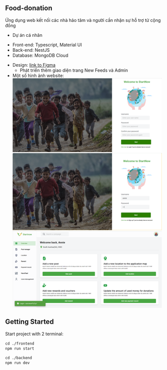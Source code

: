 ## Food-donation
Ứng dụng web kết nối các nhà hảo tâm và người cần nhận sự hỗ trợ từ cộng đồng
- Dự án cá nhân
* Front-end: Typescript, Material UI
* Back-end: NestJS
* Database: MongoDB Cloud

- Design: [link to Figma](https://www.figma.com/design/44Gs3a2a4ung1crYIBmM23/Food-Donation?node-id=264-12178&t=FGJ9xiuYWDo3bnJz-1)
  + Phát triển thêm giao diện trang New Feeds và Admin
- Một số hình ảnh website:
![Đăng ký](images/sign_up.png)
![Đăng nhập](images/log_in.png)
![Admin Dashboad](images/dashboard.png)

## Getting Started
Start project with 2 terminal:
```
cd ./frontend
npm run start
```

```
cd ./backend
npm run dev
```
